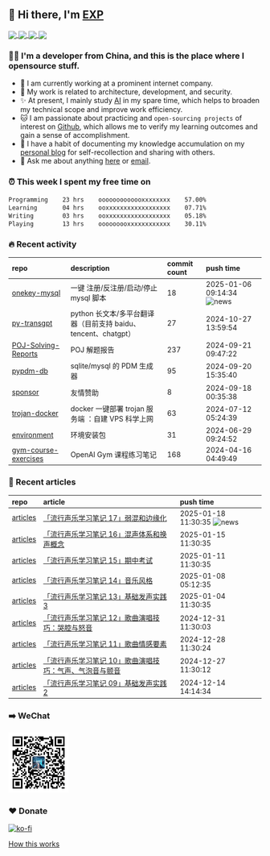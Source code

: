## 👋  Hi there, I'm [EXP](https://exp-blog.com)

<!--BGN_SECTION:github-readme-stats-->
<!-- a href="https://exp-blog.com" target="_blank">
  <img height="190" align="center" src="https://github-readme-stats.vercel.app/api/top-langs/?username=lyy289065406&hide=HTML,CSS,TSQL&theme=great-gatsby" alt="EXP's Top Langs" />
</a -->
<!-- a href="https://exp-blog.com" target="_blank">
  <img height="190" align="center" src="https://github-readme-stats.vercel.app/api?username=lyy289065406&count_private=true&show_icons=true&theme=nightowl" alt="EXP's github stats" />
</a -->



<a href="https://exp-blog.com" target="_blank">
  <img height="114" align="center" src="https://github-readme-stats.vercel.app/api/pin/?username=lyy289065406&repo=exp-blog&theme=nord" />
</a>

<a href="https://github.com/EXP-Tools/threat-broadcast" target="_blank">
  <img height="114" align="center" src="https://github-readme-stats.vercel.app/api/pin/?username=lyy289065406&repo=threat-broadcast&theme=nord" />
</a>

<a href="https://github.com/Visuals-AI/AI-auto-checkin" target="_blank">
  <img height="114" align="center" src="https://github-readme-stats.vercel.app/api/pin/?username=lyy289065406&repo=AI-auto-checkin&theme=nord" />
</a>

<a href="https://github.com/EXP-Docs/POJ-Solving-Reports" target="_blank">
  <img height="114" align="center" src="https://github-readme-stats.vercel.app/api/pin/?username=lyy289065406&repo=POJ-Solving-Reports&theme=nord" />
</a>

<!--END_SECTION:github-readme-stats-->



### 👨‍💻  I'm a developer from China, and this is the place where I opensource stuff.
<!--BGN_SECTION:introduction-->
- 🏰 I am currently working at a prominent internet company.
- 🐾 My work is related to architecture, development, and security.
- ✨ At present, I mainly study [AI](https://github.com/orgs/Visuals-AI/repositories) in my spare time, which helps to broaden my technical scope and improve work efficiency.
- 🐱 I am passionate about practicing and `open-sourcing projects` of interest on [Github](https://github.com/lyy289065406), which allows me to verify my learning outcomes and gain a sense of accomplishment.
- 🎹 I have a habit of documenting my knowledge accumulation on my [personal blog](https://exp-blog.com) for self-recollection and sharing with others.
- 💬 Ask me about anything [here](https://github.com/lyy289065406/lyy289065406/issues) or [email](exp.lqb@gmail.com).
<!--BGN_SECTION:introduction-->



### ⏰  This week I spent my free time on
<!-- BGN_SECTION:weektime -->
```text
Programming    23 hrs    ooooooooooooxxxxxxxx    57.00%
Learning       04 hrs    ooxxxxxxxxxxxxxxxxxx    07.71%
Writing        03 hrs    ooxxxxxxxxxxxxxxxxxx    05.18%
Playing        13 hrs    ooooooooxxxxxxxxxxxx    30.11%
```
<!-- END_SECTION:weektime -->



### 🔥  Recent activity
<!-- BGN_SECTION:activity -->
| repo | description | commit count | push time |
|:------|:------|:------|:------|
| [onekey-mysql](https://github.com/EXP-Codes/onekey-mysql) | 一键 注册/反注册/启动/停止 mysql 脚本 | 18 | 2025-01-06 09:14:34 ![news](https://github.com/lyy289065406/lyy289065406/blob/master/imgs/new.gif) |
| [py-transgpt](https://github.com/EXP-Codes/py-transgpt) | python 长文本/多平台翻译器（目前支持 baidu、tencent、chatgpt） | 27 | 2024-10-27 13:59:54  |
| [POJ-Solving-Reports](https://github.com/EXP-Docs/POJ-Solving-Reports) | POJ 解题报告 | 237 | 2024-09-21 09:47:22  |
| [pypdm-db](https://github.com/EXP-Codes/pypdm-db) | sqlite/mysql 的 PDM 生成器 | 95 | 2024-09-20 15:35:40  |
| [sponsor](https://github.com/lyy289065406/sponsor) | 友情赞助 | 8 | 2024-09-18 00:35:38  |
| [trojan-docker](https://github.com/EXP-Tools/trojan-docker) | docker 一键部署 trojan 服务端 ：自建 VPS 科学上网 | 63 | 2024-07-12 05:24:39  |
| [environment](https://github.com/EXP-Tools/environment) | 环境安装包 | 31 | 2024-06-29 09:24:52  |
| [gym-course-exercises](https://github.com/Visuals-AI/gym-course-exercises) | OpenAI Gym 课程练习笔记 | 168 | 2024-04-16 04:49:49  |
<!-- END_SECTION:activity -->



### 📝  Recent articles
<!-- BGN_SECTION:article -->
| repo | article | push time |
|:------|:------|:------|
| [articles](https://github.com/lyy289065406/articles) | [「流行声乐学习笔记 17」弱混和边缘化](https://exp-blog.com/music/liu-xing-sheng-le-xue-xi-bi-ji-17/) | 2025-01-18 11:30:35 ![news](https://github.com/lyy289065406/lyy289065406/blob/master/imgs/new.gif) |
| [articles](https://github.com/lyy289065406/articles) | [「流行声乐学习笔记 16」混声体系和换声概念](https://exp-blog.com/music/liu-xing-sheng-le-xue-xi-bi-ji-16/) | 2025-01-15 11:30:35  |
| [articles](https://github.com/lyy289065406/articles) | [「流行声乐学习笔记 15」期中考试](https://exp-blog.com/music/liu-xing-sheng-le-xue-xi-bi-ji-15/) | 2025-01-11 11:30:35  |
| [articles](https://github.com/lyy289065406/articles) | [「流行声乐学习笔记 14」音乐风格](https://exp-blog.com/music/liu-xing-sheng-le-xue-xi-bi-ji-14/) | 2025-01-08 05:12:35  |
| [articles](https://github.com/lyy289065406/articles) | [「流行声乐学习笔记 13」基础发声实践 3](https://exp-blog.com/music/liu-xing-sheng-le-xue-xi-bi-ji-13/) | 2025-01-04 11:30:35  |
| [articles](https://github.com/lyy289065406/articles) | [「流行声乐学习笔记 12」歌曲演唱技巧：哭腔与怒音](https://exp-blog.com/music/liu-xing-sheng-le-xue-xi-bi-ji-12/) | 2024-12-31 11:30:03  |
| [articles](https://github.com/lyy289065406/articles) | [「流行声乐学习笔记 11」歌曲情感要素](https://exp-blog.com/music/liu-xing-sheng-le-xue-xi-bi-ji-11/) | 2024-12-28 11:30:24  |
| [articles](https://github.com/lyy289065406/articles) | [「流行声乐学习笔记 10」歌曲演唱技巧：气声、气泡音与颤音](https://exp-blog.com/music/liu-xing-sheng-le-xue-xi-bi-ji-10/) | 2024-12-27 11:30:12  |
| [articles](https://github.com/lyy289065406/articles) | [「流行声乐学习笔记 09」基础发声实践 2](https://exp-blog.com/music/liu-xing-sheng-le-xue-xi-bi-ji-09/) | 2024-12-14 14:14:34  |
<!-- END_SECTION:article -->


### ➡️ WeChat

<img width="120" src="/imgs/wechat.jpg">


### ❤️ Donate

[![ko-fi](https://ko-fi.com/img/githubbutton_sm.svg)](https://ko-fi.com/D1D3I0KL5)



<a align="right" href="https://github.com/lyy289065406/lyy289065406/blob/master/How_this_works.md">How this works</a>

<!-- -------------------------------------- -->
<!-- more emoji : http://emojihomepage.com/ -->
<!-- -------------------------------------- -->
